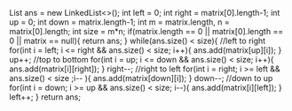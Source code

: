 List<Integer> ans = new LinkedList<>();
int left = 0;
int right = matrix[0].length-1;
int up = 0;
int down = matrix.length-1;
int m = matrix.length, n = matrix[0].length;
int size = m*n;
if(matrix.length == 0 || matrix[0].length == 0 || matrix == null){
return ans;
}
while(ans.size() < size){
//left to right
for(int i = left; i <= right && ans.size() < size; i++){
ans.add(matrix[up][i]);
}
up++;
//top to bottom
for(int i = up; i <= down && ans.size() < size; i++){
ans.add(matrix[i][right]);
}
right--;
//right to left
for(int i = right; i >= left && ans.size() < size ;i-- ){
ans.add(matrix[down][i]);
}
down--;
//down to up
for(int i = down; i >= up && ans.size() < size; i--){
ans.add(matrix[i][left]);
}
left++;
}
return ans;